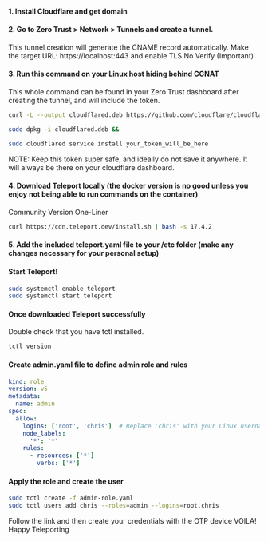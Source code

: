 #### 1. Install Cloudflare and get domain
#### 2. Go to Zero Trust > Network > Tunnels and create a tunnel. 
This tunnel creation will generate the CNAME record automatically. 
Make the target URL: https://localhost:443 and enable TLS No Verify (Important)
#### 3. Run this command on your Linux host hiding behind CGNAT
This whole command can be found in your Zero Trust dashboard after creating the tunnel, and will include the token.
```bash
curl -L --output cloudflared.deb https://github.com/cloudflare/cloudflared/releases/latest/download/cloudflared-linux-amd64.deb && 

sudo dpkg -i cloudflared.deb && 

sudo cloudflared service install your_token_will_be_here
```
NOTE: Keep this token super safe, and ideally do not save it anywhere. It will always be there on your cloudflare dashboard.

#### 4. Download Teleport locally (the docker version is no good unless you enjoy not being able to run commands on the container)
Community Version One-Liner
```bash
curl https://cdn.teleport.dev/install.sh | bash -s 17.4.2
```
#### 5. Add the included teleport.yaml file to your /etc folder (make any changes necessary for your personal setup)

#### Start Teleport!
```bash
sudo systemctl enable teleport
sudo systemctl start teleport
```


#### Once downloaded Teleport successfully
Double check that you have tctl installed.
```bash
tctl version
```
#### Create admin.yaml file to define admin role and rules
```yaml
kind: role
version: v5
metadata:
  name: admin
spec:
  allow:
    logins: ['root', 'chris']  # Replace 'chris' with your Linux username
    node_labels:
      '*': '*'
    rules:
      - resources: ['*']
        verbs: ['*']
```
#### Apply the role and create the user
```bash
sudo tctl create -f admin-role.yaml
sudo tctl users add chris --roles=admin --logins=root,chris
```
Follow the link and then create your credentials with the OTP device
VOILA! Happy Teleporting
